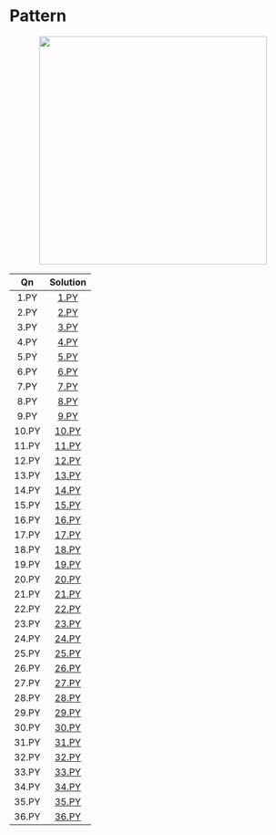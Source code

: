 # Pattern

<p align="center">
  <img width=400 src="https://miro.medium.com/max/2000/1*8yRJzazvRJcAet3FW0HaOQ.png">
</p>


| Qn        | Solution           
| :-------------: |:-------------:| 
| 1.PY |[1.PY](https://github.com/aditya-2703/DSA/blob/main/PATTERN/1.PY)      | 
| 2.PY |[2.PY](https://github.com/aditya-2703/DSA/blob/main/PATTERN/2.PY)       | 
| 3.PY |[3.PY](https://github.com/aditya-2703/DSA/blob/main/PATTERN/3.PY)       | 
| 4.PY |[4.PY](https://github.com/aditya-2703/DSA/blob/main/PATTERN/4.PY)        | 
| 5.PY |[5.PY](https://github.com/aditya-2703/DSA/blob/main/PATTERN/5.PY)        | 
| 6.PY |[6.PY](https://github.com/aditya-2703/DSA/blob/main/PATTERN/6.PY)        | 
| 7.PY |[7.PY](https://github.com/aditya-2703/DSA/blob/main/PATTERN/7.PY)        | 
| 8.PY |[8.PY](https://github.com/aditya-2703/DSA/blob/main/PATTERN/8.PY)        | 
| 9.PY |[9.PY](https://github.com/aditya-2703/DSA/blob/main/PATTERN/9.PY)        | 
| 10.PY |[10.PY](https://github.com/aditya-2703/DSA/blob/main/PATTERN/10.PY)        | 
| 11.PY |[11.PY](https://github.com/aditya-2703/DSA/blob/main/PATTERN/11.PY)        | 
| 12.PY |[12.PY](https://github.com/aditya-2703/DSA/blob/main/PATTERN/12.PY)        | 
| 13.PY |[13.PY](https://github.com/aditya-2703/DSA/blob/main/PATTERN/13.PY)        | 
| 14.PY |[14.PY](https://github.com/aditya-2703/DSA/blob/main/PATTERN/14.PY)        | 
| 15.PY |[15.PY](https://github.com/aditya-2703/DSA/blob/main/PATTERN/15.PY)        | 
| 16.PY |[16.PY](https://github.com/aditya-2703/DSA/blob/main/PATTERN/16.PY)        | 
| 17.PY |[17.PY](https://github.com/aditya-2703/DSA/blob/main/PATTERN/17.PY)        | 
| 18.PY |[18.PY](https://github.com/aditya-2703/DSA/blob/main/PATTERN/18.PY)        | 
| 19.PY |[19.PY](https://github.com/aditya-2703/DSA/blob/main/PATTERN/19.PY)        | 
| 20.PY |[20.PY](https://github.com/aditya-2703/DSA/blob/main/PATTERN/20.PY)        | 
| 21.PY |[21.PY](https://github.com/aditya-2703/DSA/blob/main/PATTERN/21.PY)        | 
| 22.PY |[22.PY](https://github.com/aditya-2703/DSA/blob/main/PATTERN/22.PY)        | 
| 23.PY |[23.PY](https://github.com/aditya-2703/DSA/blob/main/PATTERN/23.PY)        | 
| 24.PY |[24.PY](https://github.com/aditya-2703/DSA/blob/main/PATTERN/24.PY)        | 
| 25.PY |[25.PY](https://github.com/aditya-2703/DSA/blob/main/PATTERN/25.PY)        | 
| 26.PY |[26.PY](https://github.com/aditya-2703/DSA/blob/main/PATTERN/26.PY)        | 
| 27.PY |[27.PY](https://github.com/aditya-2703/DSA/blob/main/PATTERN/27.PY)        | 
| 28.PY |[28.PY](https://github.com/aditya-2703/DSA/blob/main/PATTERN/28.PY)        | 
| 29.PY |[29.PY](https://github.com/aditya-2703/DSA/blob/main/PATTERN/29.PY)        | 
| 30.PY |[30.PY](https://github.com/aditya-2703/DSA/blob/main/PATTERN/30.PY)        | 
| 31.PY |[31.PY](https://github.com/aditya-2703/DSA/blob/main/PATTERN/31.PY)        | 
| 32.PY |[32.PY](https://github.com/aditya-2703/DSA/blob/main/PATTERN/32.PY)        | 
| 33.PY |[33.PY](https://github.com/aditya-2703/DSA/blob/main/PATTERN/33.PY)        | 
| 34.PY |[34.PY](https://github.com/aditya-2703/DSA/blob/main/PATTERN/34.PY)        | 
| 35.PY |[35.PY](https://github.com/aditya-2703/DSA/blob/main/PATTERN/35.PY)        | 
| 36.PY |[36.PY](https://github.com/aditya-2703/DSA/blob/main/PATTERN/36.PY)        | 






















